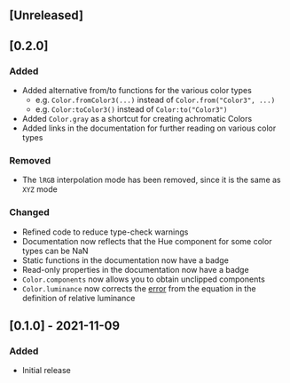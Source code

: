 ## [Unreleased]

## [0.2.0]
### Added
- Added alternative from/to functions for the various color types
    - e.g. `Color.fromColor3(...)` instead of `Color.from("Color3", ...)`
    - e.g. `Color:toColor3()` instead of `Color:to("Color3")`
- Added `Color.gray` as a shortcut for creating achromatic Colors
- Added links in the documentation for further reading on various color types

### Removed
- The `lRGB` interpolation mode has been removed, since it is the same as `XYZ` mode

### Changed
- Refined code to reduce type-check warnings
- Documentation now reflects that the Hue component for some color types can be NaN
- Static functions in the documentation now have a badge
- Read-only properties in the documentation now have a badge
- `Color.components` now allows you to obtain unclipped components
- `Color.luminance` now corrects the [error](https://www.w3.org/WAI/GL/wiki/index.php?title=Relative_luminance&oldid=11187) from the equation in the definition of relative luminance

## [0.1.0] - 2021-11-09
### Added
- Initial release